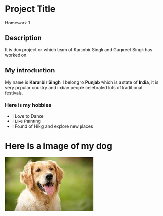 # Project Title 
Homework 1
## Description 
It is duo project on which team of Karanbir Singh and Gurpreet Singh has worked on
## My introduction
My name is **Karanbir Singh**. I belong to **Punjab** which is a state of **India**, it is very popular country and indian people celebrated lots of traditional festivals. 
### Here is my hobbies 
- I Love to Dance 
- I Like Painting
- I Found of Hikig and explore new places
# Here is a image of my dog
![Golden retriever](image/dog.jpeg)
